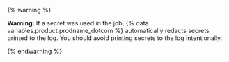 {% warning %}

**Warning:** If a secret was used in the job, {% data variables.product.prodname_dotcom %} automatically redacts secrets printed to the log. You should avoid printing secrets to the log intentionally.

{% endwarning %}
